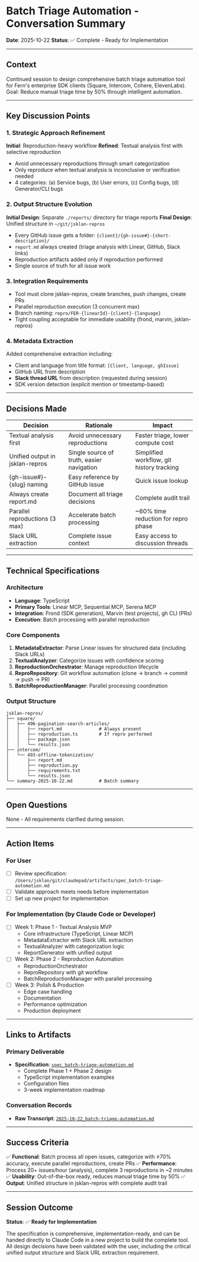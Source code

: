# Batch Triage Automation - Conversation Summary
**Date**: 2025-10-22
**Status**: ✅ Complete - Ready for Implementation

---

## Context

Continued session to design comprehensive batch triage automation tool for Fern's enterprise SDK clients (Square, Intercom, Cohere, ElevenLabs). Goal: Reduce manual triage time by 50% through intelligent automation.

---

## Key Discussion Points

### 1. Strategic Approach Refinement
**Initial**: Reproduction-heavy workflow
**Refined**: Textual analysis first with selective reproduction
- Avoid unnecessary reproductions through smart categorization
- Only reproduce when textual analysis is inconclusive or verification needed
- 4 categories: (a) Service bugs, (b) User errors, (c) Config bugs, (d) Generator/CLI bugs

### 2. Output Structure Evolution
**Initial Design**: Separate `./reports/` directory for triage reports
**Final Design**: Unified structure in `~/git/jsklan-repros`
- Every GitHub issue gets a folder: `{client}/{gh-issue#}-{short-description}/`
- `report.md` always created (triage analysis with Linear, GitHub, Slack links)
- Reproduction artifacts added only if reproduction performed
- Single source of truth for all issue work

### 3. Integration Requirements
- Tool must clone jsklan-repros, create branches, push changes, create PRs
- Parallel reproduction execution (3 concurrent max)
- Branch naming: `repro/FER-{linearId}-{client}-{language}`
- Tight coupling acceptable for immediate usability (frond, marvin, jsklan-repros)

### 4. Metadata Extraction
Added comprehensive extraction including:
- Client and language from title format: `[Client, language, ghIssue]`
- GitHub URL from description
- **Slack thread URL** from description (requested during session)
- SDK version detection (explicit mention or timestamp-based)

---

## Decisions Made

| Decision | Rationale | Impact |
|----------|-----------|---------|
| Textual analysis first | Avoid unnecessary reproductions | Faster triage, lower compute cost |
| Unified output in jsklan-repros | Single source of truth, easier navigation | Simplified workflow, git history tracking |
| {gh-issue#}-{slug} naming | Easy reference by GitHub issue | Quick issue lookup |
| Always create report.md | Document all triage decisions | Complete audit trail |
| Parallel reproductions (3 max) | Accelerate batch processing | ~60% time reduction for repro phase |
| Slack URL extraction | Complete issue context | Easy access to discussion threads |

---

## Technical Specifications

### Architecture
- **Language**: TypeScript
- **Primary Tools**: Linear MCP, Sequential MCP, Serena MCP
- **Integration**: Frond (SDK generation), Marvin (test projects), gh CLI (PRs)
- **Execution**: Batch processing with parallel reproduction

### Core Components
1. **MetadataExtractor**: Parse Linear issues for structured data (including Slack URLs)
2. **TextualAnalyzer**: Categorize issues with confidence scoring
3. **ReproductionOrchestrator**: Manage reproduction lifecycle
4. **ReproRepository**: Git workflow automation (clone → branch → commit → push → PR)
5. **BatchReproductionManager**: Parallel processing coordination

### Output Structure
```
jsklan-repros/
├── square/
│   ├── 496-pagination-search-articles/
│   │   ├── report.md              # Always present
│   │   ├── reproduction.ts        # If repro performed
│   │   ├── package.json
│   │   └── results.json
├── intercom/
│   └── 493-offline-tokenization/
│       ├── report.md
│       ├── reproduction.py
│       ├── requirements.txt
│       └── results.json
└── summary-2025-10-22.md          # Batch summary
```

---

## Open Questions

None - All requirements clarified during session.

---

## Action Items

### For User
- [ ] Review specification: `/Users/jsklan/git/claudepad/artifacts/spec_batch-triage-automation.md`
- [ ] Validate approach meets needs before implementation
- [ ] Set up new project for implementation

### For Implementation (by Claude Code or Developer)
- [ ] Week 1: Phase 1 - Textual Analysis MVP
  - Core infrastructure (TypeScript, Linear MCP)
  - MetadataExtractor with Slack URL extraction
  - TextualAnalyzer with categorization logic
  - ReportGenerator with unified output
- [ ] Week 2: Phase 2 - Reproduction Automation
  - ReproductionOrchestrator
  - ReproRepository with git workflow
  - BatchReproductionManager with parallel processing
- [ ] Week 3: Polish & Production
  - Edge case handling
  - Documentation
  - Performance optimization
  - Production deployment

---

## Links to Artifacts

### Primary Deliverable
- **Specification**: [`spec_batch-triage-automation.md`](../../artifacts/spec_batch-triage-automation.md)
  - Complete Phase 1 + Phase 2 design
  - TypeScript implementation examples
  - Configuration files
  - 3-week implementation roadmap

### Conversation Records
- **Raw Transcript**: [`2025-10-22_batch-triage-automation.md`](../raw/2025-10-22_batch-triage-automation.md)

---

## Success Criteria

✅ **Functional**: Batch process all open issues, categorize with ≥70% accuracy, execute parallel reproductions, create PRs
✅ **Performance**: Process 20+ issues/hour (analysis), complete 3 reproductions in ~2 minutes
✅ **Usability**: Out-of-the-box ready, reduces manual triage time by 50%
✅ **Output**: Unified structure in jsklan-repros with complete audit trail

---

## Session Outcome

**Status**: ✅ **Ready for Implementation**

The specification is comprehensive, implementation-ready, and can be handed directly to Claude Code in a new project to build the complete tool. All design decisions have been validated with the user, including the critical unified output structure and Slack URL extraction requirement.
